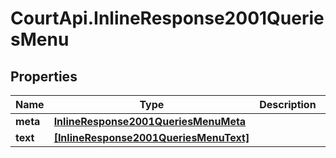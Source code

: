 # CourtApi.InlineResponse2001QueriesMenu

## Properties
Name | Type | Description | Notes
------------ | ------------- | ------------- | -------------
**meta** | [**InlineResponse2001QueriesMenuMeta**](InlineResponse2001QueriesMenuMeta.md) |  | [optional] 
**text** | [**[InlineResponse2001QueriesMenuText]**](InlineResponse2001QueriesMenuText.md) |  | [optional] 


